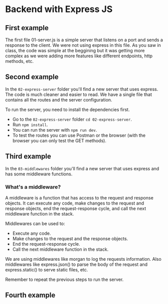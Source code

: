# Backend with Express JS 

## First example
The first file 01-server.js is a simple server that listens on a port and sends a response to the client. We were not using express in this file.
As you saw in class, the code was simple at the beggining but it was getting more complex as we were adding more features like different endpoints, http methods, etc.

## Second example 
In the `02-express-server` folder you'll find a new server that uses express. The code is much cleaner and easier to read. We have a single file that contains all the routes and the server configuration.

To run the server, you need to install the dependencies first. 
- Go to the `02-express-server` folder `cd 02-express-server`.
- Run `npm install`. 
- You can run the server with `npm run dev`.
- To test the routes you can use Postman or the browser (with the browser you can only test the GET methods).

## Third example
In the `03-middlewares` folder you'll find a new server that uses express and has some middleware functions. 

### What's a middleware?
A middleware is a function that has access to the request and response objects. It can execute any code, make changes to the request and response objects, end the request-response cycle, and call the next middleware function in the stack.

Middlewares can be used to:
- Execute any code.
- Make changes to the request and the response objects.
- End the request-response cycle.
- Call the next middleware function in the stack.

We are using middlewares like morgan to log the requests information.
Also middlewares like express.json() to parse the body of the request and express.static() to serve static files, etc.

Remember to repeat the previous steps to run the server.

## Fourth example